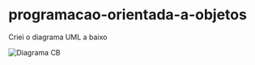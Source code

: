 # programacao-orientada-a-objetos
Criei o diagrama UML a baixo

![Diagrama CB](https://imgur.com/ngApZVb)
